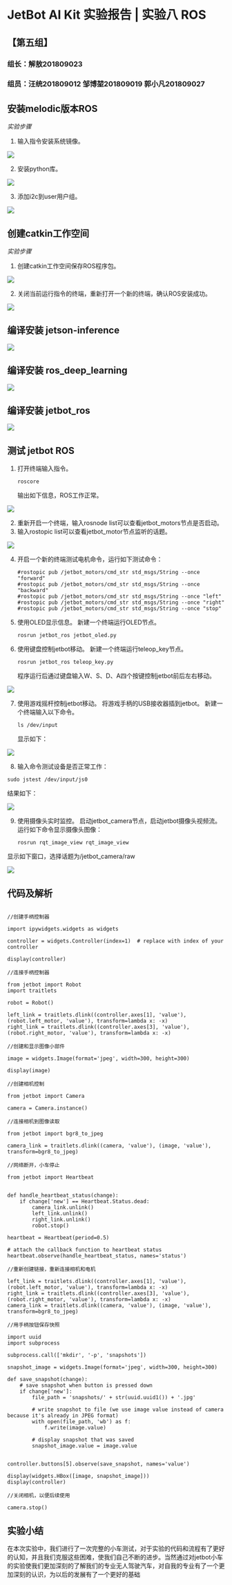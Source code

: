 #  JetBot AI Kit 实验报告 | 实验八 ROS #
## 【第五组】 ##
### 组长：解敖201809023 ###
### 组员：汪统201809012 邹博堃201809019 郭小凡201809027 ###

## 安装melodic版本ROS ##

$实验步骤$

1. 输入指令安装系统镜像。

![](./image/)

2. 安装python库。

![](./image/)

3. 添加i2c到user用户组。

![](./image/)

## 创建catkin工作空间 ##

$实验步骤$

1. 创建catkin工作空间保存ROS程序包。

![](./image/)

2. 关闭当前运行指令的终端，重新打开一个新的终端，确认ROS安装成功。

![](./image/)

## 编译安装 jetson-inference ##

![](./image/)

## 编译安装 ros_deep_learning ##

![](./image/)

## 编译安装 jetbot_ros ##

![](./image/)

## 测试 jetbot ROS ##

1. 打开终端输入指令。
   
   ```
   roscore
   ```

   输出如下信息，ROS工作正常。

![](./image/)

2. 重新开启一个终端，输入rosnode list可以查看jetbot_motors节点是否启动。
3. 输入rostopic list可以查看jetbot_motor节点监听的话题。

![](./image/)

4. 开启一个新的终端测试电机命令，运行如下测试命令：
   ```
   #rostopic pub /jetbot_motors/cmd_str std_msgs/String --once "forward"
   #rostopic pub /jetbot_motors/cmd_str std_msgs/String --once "backward"
   #rostopic pub /jetbot_motors/cmd_str std_msgs/String --once "left"
   #rostopic pub /jetbot_motors/cmd_str std_msgs/String --once "right"
   #rostopic pub /jetbot_motors/cmd_str std_msgs/String --once "stop"
   ```

5. 使用OLED显示信息。
   新建一个终端运行OLED节点。
   ```
   rosrun jetbot_ros jetbot_oled.py
   ```

6. 使用键盘控制jetbot移动。
   新建一个终端运行teleop_key节点。
   ```
   rosrun jetbot_ros teleop_key.py
   ```
   程序运行后通过键盘输入W、S、D、A四个按键控制jetbot前后左右移动。

![](./image/)

7. 使用游戏摇杆控制jetbot移动。
   将游戏手柄的USB接收器插到jetbot。
   新建一个终端输入以下命令。
   ```
   ls /dev/input
   ```
   显示如下：

![](./image/)

8. 输入命令测试设备是否正常工作：

```
sudo jstest /dev/input/js0
```
结果如下：

![](./image/)

9. 使用摄像头实时监控。
    启动jetbot_camera节点，启动jetbot摄像头视频流。
    运行如下命令显示摄像头图像：
    ```
    rosrun rqt_image_view rqt_image_view
    ```
显示如下窗口，选择话题为/jetbot_camera/raw

![](./image/)

## 代码及解析 ##

```

//创建手柄控制器

import ipywidgets.widgets as widgets

controller = widgets.Controller(index=1)  # replace with index of your controller

display(controller)

//连接手柄控制器

from jetbot import Robot
import traitlets

robot = Robot()

left_link = traitlets.dlink((controller.axes[1], 'value'), (robot.left_motor, 'value'), transform=lambda x: -x)
right_link = traitlets.dlink((controller.axes[3], 'value'), (robot.right_motor, 'value'), transform=lambda x: -x)

//创建和显示图像小部件

image = widgets.Image(format='jpeg', width=300, height=300)

display(image)

//创建相机控制

from jetbot import Camera

camera = Camera.instance()

//连接相机到图像读取

from jetbot import bgr8_to_jpeg

camera_link = traitlets.dlink((camera, 'value'), (image, 'value'), transform=bgr8_to_jpeg)

//网络断开，小车停止

from jetbot import Heartbeat


def handle_heartbeat_status(change):
    if change['new'] == Heartbeat.Status.dead:
        camera_link.unlink()
        left_link.unlink()
        right_link.unlink()
        robot.stop()

heartbeat = Heartbeat(period=0.5)

# attach the callback function to heartbeat status
heartbeat.observe(handle_heartbeat_status, names='status')

//重新创建链接，重新连接相机和电机

left_link = traitlets.dlink((controller.axes[1], 'value'), (robot.left_motor, 'value'), transform=lambda x: -x)
right_link = traitlets.dlink((controller.axes[3], 'value'), (robot.right_motor, 'value'), transform=lambda x: -x)
camera_link = traitlets.dlink((camera, 'value'), (image, 'value'), transform=bgr8_to_jpeg)

//用手柄按钮保存快照

import uuid
import subprocess

subprocess.call(['mkdir', '-p', 'snapshots'])

snapshot_image = widgets.Image(format='jpeg', width=300, height=300)

def save_snapshot(change):
    # save snapshot when button is pressed down
    if change['new']:
        file_path = 'snapshots/' + str(uuid.uuid1()) + '.jpg'
        
        # write snapshot to file (we use image value instead of camera because it's already in JPEG format)
        with open(file_path, 'wb') as f:
            f.write(image.value)
            
        # display snapshot that was saved
        snapshot_image.value = image.value


controller.buttons[5].observe(save_snapshot, names='value')

display(widgets.HBox([image, snapshot_image]))
display(controller)

//关闭相机，以便后续使用

camera.stop()

```

## 实验小结 ##
在本次实验中，我们进行了一次完整的小车测试，对于实验的代码和流程有了更好的认知，并且我们克服这些困难，使我们自己不断的进步。当然通过对jetbot小车的实验使我们更加深刻的了解我们的专业无人驾驶汽车，对自我的专业有了一个更加深刻的认识，为以后的发展有了一个更好的基础